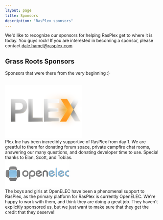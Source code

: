 ```yaml
---
layout: page 
title: Sponsors
description: "RasPlex sponsors"
---
```


We'd like to recognize our sponsors for helping RasPlex get to where it is today. You guys rock! If you are interested in becoming a sponsor, please contact dale.hamel@rasplex.com

## Grass Roots Sponsors

Sponsors that were there from the very beginning :)

<div class="row-fluid"> </div>
  <div class="row-fluid">
  <div class="span4"><a href="http://www.plexapp.com/" target="_blank"><img width="50%" height="50%" src="/images/Plex-logo.png" alt="" /></a></div>
  <div class="span8">Plex Inc has been incredibly supportive of RasPlex from day 1. We are greatful to them for donating forum space, private campfire chat rooms, answering our many questions, and donating developer time to use. Special thanks to Elan, Scott, and Tobias.</div>
</div>

<div class="row-fluid">
  <div class="span4"><a href="http://openelec.tv/"><img src="/images/openelec_logo.png" alt="" /></a></div>
  <div class="span8">The boys and girls at OpenELEC have been a phenomenal support to RasPlex, as the primary platform for RasPlex is currently OpenELEC. We're happy to work with them, and think they are doing a great job. They haven't explicitly sponsored us, but we just want to make sure that they get the credit that they deserve!</div>
</div>
